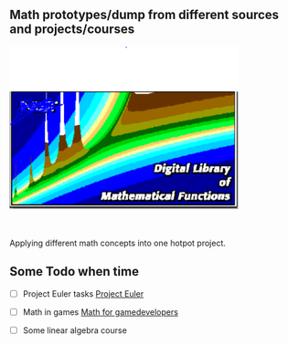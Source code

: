 ## Math prototypes/dump from different sources and projects/courses 

<img src="mathLogoCoolLogo.PNG" alt="alt text" width="400"/>

\
\
Applying different math concepts into one hotpot project.




## Some Todo when time

- [ ] Project Euler tasks [Project Euler](https://projecteuler.net/)
- [ ]  Math in games [Math for gamedevelopers](https://www.youtube.com/playlist?list=PLW3Zl3wyJwWOpdhYedlD-yCB7WQoHf-My)

- [ ] Some linear algebra course





